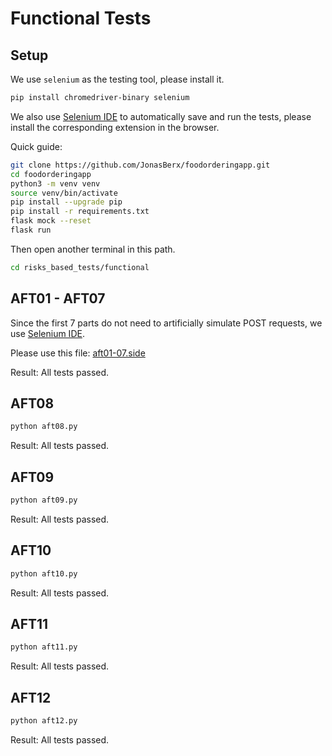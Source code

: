 # Functional Tests

## Setup

We use `selenium` as the testing tool, please install it.

```bash
pip install chromedriver-binary selenium
```

We also use [Selenium IDE](https://www.selenium.dev/selenium-ide/) to automatically save and run the tests, please install the corresponding extension in the browser.

Quick guide:

```bash
git clone https://github.com/JonasBerx/foodorderingapp.git
cd foodorderingapp
python3 -m venv venv
source venv/bin/activate
pip install --upgrade pip
pip install -r requirements.txt
flask mock --reset
flask run
```

Then open another terminal in this path.

```bash
cd risks_based_tests/functional
```

## AFT01 - AFT07

Since the first 7 parts do not need to artificially simulate POST requests, we use [Selenium IDE](https://www.selenium.dev/selenium-ide/). 

Please use this file: [aft01-07.side](./aft01-07.side)

Result: All tests passed.

## AFT08 

```bash
python aft08.py
```

Result: All tests passed.

## AFT09

```bash
python aft09.py
```

Result: All tests passed.

## AFT10

```bash
python aft10.py
```

Result: All tests passed.

## AFT11

```bash
python aft11.py
```

Result: All tests passed.

## AFT12

```bash
python aft12.py
```

Result: All tests passed.
